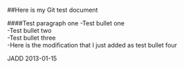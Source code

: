 ##Here is my Git test document

####Test paragraph one
-Test bullet one  
-Test bullet two  
-Test bullet three  
-Here is the modification that I just added as test bullet four

JADD 2013-01-15